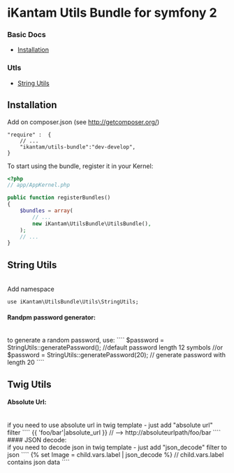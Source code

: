 # iKantam Utils Bundle for symfony 2

### Basic Docs

* [Installation](#installation)

### Utls

* [String Utils](#stringutils)

<a name="installation"></a>
## Installation

Add on composer.json (see http://getcomposer.org/)

```
"require" :  {
    // ...
    "ikantam/utils-bundle":"dev-develop",
}
```
To start using the bundle, register it in your Kernel:

``` php
<?php
// app/AppKernel.php

public function registerBundles()
{
    $bundles = array(
        // ...
        new iKantam\UtilsBundle\UtilsBundle(),
    );
    // ...
}
```

<a name="stringutils"></a>
## String Utils
<br>
Add namespace

````
use iKantam\UtilsBundle\Utils\StringUtils;
````

#### Randpm password generator:
<br>
to generate a random password, use:
````
$password = StringUtils::generatePassword(); //default password length 12 symbols
//or
$password = StringUtils::generatePassword(20); // generate password with length 20
````

<a name="twigutils"></a>
## Twig Utils
#### Absolute Url:
<br>
if you need to use absolute url in twig template - just add "absolute url" filter
````
{{ 'foo/bar'|absolute_url }} // --> http://absoluteurlpath/foo/bar
````
#### JSON decode:
<br>
if you need to decode json in twig template - just add "json_decode" filter to json
````
{% set Image = child.vars.label | json_decode %} // child.vars.label contains json data
````